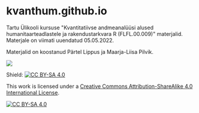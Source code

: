 # kvanthum.github.io

Tartu Ülikooli kursuse "Kvantitatiivse andmeanalüüsi alused humanitaarteadlastele ja rakendustarkvara R (FLFL.00.009)" materjalid. Materjale on viimati uuendatud 05.05.2022.

Materjalid on koostanud Pärtel Lippus ja Maarja-Liisa Pilvik.

![](imgs/HITSA_logo.png)

Shield: [![CC BY-SA 4.0][cc-by-sa-shield]][cc-by-sa]

This work is licensed under a
[Creative Commons Attribution-ShareAlike 4.0 International License][cc-by-sa].

[![CC BY-SA 4.0][cc-by-sa-image]][cc-by-sa]

[cc-by-sa]: http://creativecommons.org/licenses/by-sa/4.0/
[cc-by-sa-image]: https://licensebuttons.net/l/by-sa/4.0/88x31.png
[cc-by-sa-shield]: https://img.shields.io/badge/License-CC%20BY--SA%204.0-lightgrey.svg
